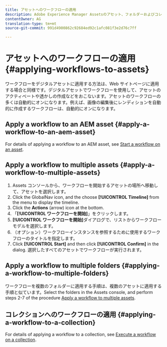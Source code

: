 ```yaml
---
title: アセットへのワークフローの適用
description: Adobe Experience Manager Assetsのアセット、フォルダーおよびコレクションにワークフローを適用する方法について説明します。
contentOwner: AG
translation-type: tm+mt
source-git-commit: 991d4900862c92684ed92c1afc081f3e2d76c7ff

---
```



# アセットへのワークフローの適用 {#applying-workflows-to-assets}

ワークフローをデジタルアセットに適用する方法は、Web サイトページに適用する場合と同様です。デジタルアセットでワークフローを使用して、アセットのアクティベートや透かしの作成などをおこないます。アセットのワークフローの多くは自動的にオンになります。例えば、画像の編集後にレンディションを自動的に作成するワークフローは、自動的にオンになります。

## Apply a workflow to an AEM asset {#apply-a-workflow-to-an-aem-asset}

For details of applying a workflow to an AEM asset, see [Start a workflow on an asset](/help/assets/manage-digital-assets.md#starting-a-workflow-on-an-asset).

## Apply a workflow to multiple assets {#apply-a-workflow-to-multiple-assets}

1. Assets コンソールから、ワークフローを開始するアセットの場所へ移動して、アセットを選択します。
1. Click the GlobalNav icon, and the choose **[!UICONTROL Timeline]** from the menu to display the timeline.
1. Click the **Actions** (arrow) icon at the bottom.
1. 「**[!UICONTROL ワークフローを開始]**」をクリックします。
1. **[!UICONTROL ワークフローを開始]**&#x200B;ダイアログで、リストからワークフローモデルを選択します。
1. （オプション）ワークフローインスタンスを参照するために使用するワークフローのタイトルを指定します。
1. Click **[!UICONTROL Start]** and then click **[!UICONTROL Confirm]** in the dialog. 選択したすべてのアセットでワークフローが実行されます。

## Apply a workflow to multiple folders {#applying-a-workflow-to-multiple-folders}

ワークフローを複数のフォルダーに適用する手順は、複数のアセットに適用する手順と似ています。Select the folders in the Assets console, and perform steps 2-7 of the procedure [Apply a workflow to multiple assets](#apply-a-workflow-to-multiple-assets).

## コレクションへのワークフローの適用 {#applying-a-workflow-to-a-collection}

For details of applying a workflow to a collection, see [Execute a workflow on a collection](/help/assets/manage-collections.md#run-a-workflow-on-a-collection).

